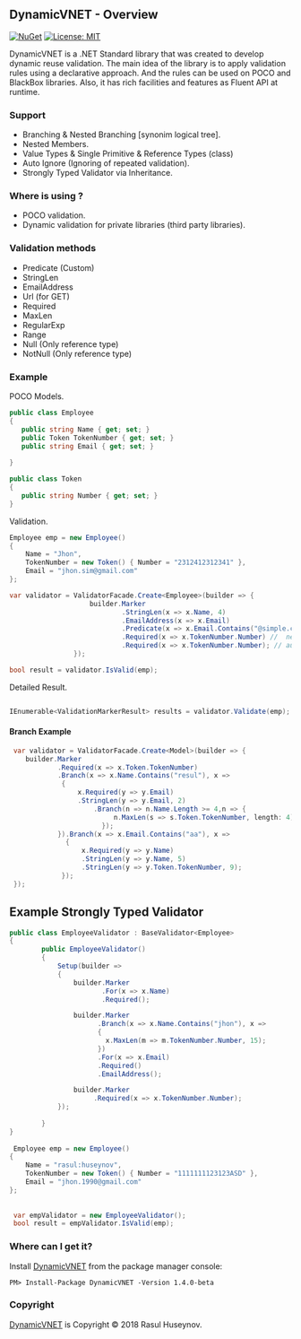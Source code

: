 ## DynamicVNET - Overview
[![NuGet](https://img.shields.io/badge/nuget-1.4.0.beta-blue.svg)](https://www.nuget.org/packages/DynamicVNET/1.4.0-beta)
[![License: MIT](https://img.shields.io/badge/License-MIT-yellow.svg)](https://github.com/rasulhsn/DynamicVNET/blob/master/LICENSE)

DynamicVNET is a .NET Standard library that was created to develop dynamic reuse validation. The main idea of the library is to apply validation rules using a declarative approach. And the rules can be used on POCO and BlackBox libraries. Also, it has rich facilities and features as Fluent API at runtime.

### Support
 - Branching & Nested Branching [synonim logical tree].
 - Nested Members.
 - Value Types & Single Primitive & Reference Types (class)
 - Auto Ignore (Ignoring of repeated validation).
 - Strongly Typed Validator via Inheritance.

### Where is using ?
 - POCO validation.
 - Dynamic validation for private libraries (third party libraries).

### Validation methods
   - Predicate (Custom)
   - StringLen
   - EmailAddress
   - Url (for GET)
   - Required
   - MaxLen
   - RegularExp
   - Range
   - Null (Only reference type)
   - NotNull (Only reference type)

### Example
POCO Models.
```csharp
public class Employee
{
   public string Name { get; set; }
   public Token TokenNumber { get; set; }
   public string Email { get; set; }
   
}

public class Token
{
   public string Number { get; set; }
}
```
Validation.
```csharp
Employee emp = new Employee()
{
    Name = "Jhon", 
    TokenNumber = new Token() { Number = "2312412312341" }, 
    Email = "jhon.sim@gmail.com"
};

var validator = ValidatorFacade.Create<Employee>(builder => {
                    builder.Marker
                            .StringLen(x => x.Name, 4)
                            .EmailAddress(x => x.Email)
                            .Predicate(x => x.Email.Contains("@simple.com"))
                            .Required(x => x.TokenNumber.Number) //  nested member
                            .Required(x => x.TokenNumber.Number); // auto ignore
                });        

bool result = validator.IsValid(emp);
``` 
Detailed Result.
```csharp

IEnumerable<ValidationMarkerResult> results = validator.Validate(emp);
```
#### Branch Example
```csharp
 var validator = ValidatorFacade.Create<Model>(builder => {
    builder.Marker
            .Required(x => x.Token.TokenNumber)
            .Branch(x => x.Name.Contains("resul"), x =>
             {
                 x.Required(y => y.Email)
                 .StringLen(y => y.Email, 2)
                     .Branch(n => n.Name.Length >= 4,n => {
                          n.MaxLen(s => s.Token.TokenNumber, length: 4);
                       });
            }).Branch(x => x.Email.Contains("aa"), x =>
              {
                  x.Required(y => y.Name)
                  .StringLen(y => y.Name, 5)
                  .StringLen(y => y.Token.TokenNumber, 9);
             });     
 });
```

## Example Strongly Typed Validator

```csharp
public class EmployeeValidator : BaseValidator<Employee>
{
        public EmployeeValidator()
        {
            Setup(builder =>
            {
                builder.Marker
                       .For(x => x.Name)
                       .Required();

                builder.Marker
                      .Branch(x => x.Name.Contains("jhon"), x =>
                      {
                        x.MaxLen(m => m.TokenNumber.Number, 15);
                      })
                      .For(x => x.Email)
                      .Required()
                      .EmailAddress();

                builder.Marker
                     .Required(x => x.TokenNumber.Number);
            });
            
        }
}
 
 Employee emp = new Employee()
{
    Name = "rasul:huseynov", 
    TokenNumber = new Token() { Number = "1111111123123ASD" }, 
    Email = "jhon.1990@gmail.com"
};
 
 
 var empValidator = new EmployeeValidator();
 bool result = empValidator.IsValid(emp);
```

### Where can I get it?

Install [DynamicVNET](https://www.nuget.org/packages/DynamicVNET/) from the package manager console:

```
PM> Install-Package DynamicVNET -Version 1.4.0-beta
```

### Copyright

[DynamicVNET](https://github.com/rasulhsn/DynamicVNET) is Copyright © 2018 Rasul Huseynov.
